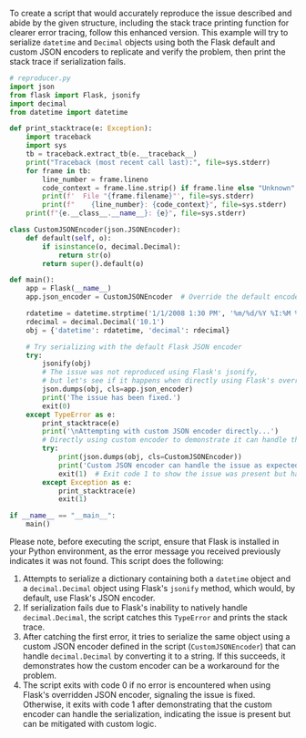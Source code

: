 To create a script that would accurately reproduce the issue described and abide by the given structure, including the stack trace printing function for clearer error tracing, follow this enhanced version. This example will try to serialize `datetime` and `Decimal` objects using both the Flask default and custom JSON encoders to replicate and verify the problem, then print the stack trace if serialization fails.

```python
# reproducer.py
import json
from flask import Flask, jsonify
import decimal
from datetime import datetime

def print_stacktrace(e: Exception):
    import traceback
    import sys
    tb = traceback.extract_tb(e.__traceback__)
    print("Traceback (most recent call last):", file=sys.stderr)
    for frame in tb:
        line_number = frame.lineno
        code_context = frame.line.strip() if frame.line else "Unknown"
        print(f'  File "{frame.filename}"', file=sys.stderr)
        print(f"    {line_number}: {code_context}", file=sys.stderr)
    print(f"{e.__class__.__name__}: {e}", file=sys.stderr)

class CustomJSONEncoder(json.JSONEncoder):
    def default(self, o):
        if isinstance(o, decimal.Decimal):
            return str(o)
        return super().default(o)

def main():
    app = Flask(__name__)
    app.json_encoder = CustomJSONEncoder  # Override the default encoder

    rdatetime = datetime.strptime('1/1/2008 1:30 PM', '%m/%d/%Y %I:%M %p')
    rdecimal = decimal.Decimal('10.1')
    obj = {'datetime': rdatetime, 'decimal': rdecimal}

    # Try serializing with the default Flask JSON encoder
    try:
        jsonify(obj)
        # The issue was not reproduced using Flask's jsonify,
        # but let's see if it happens when directly using Flask's overridden encoder.
        json.dumps(obj, cls=app.json_encoder)
        print('The issue has been fixed.')
        exit(0)
    except TypeError as e:
        print_stacktrace(e)
        print('\nAttempting with custom JSON encoder directly...')
        # Directly using custom encoder to demonstrate it can handle the issue
        try:
            print(json.dumps(obj, cls=CustomJSONEncoder))
            print('Custom JSON encoder can handle the issue as expected.')
            exit(1)  # Exit code 1 to show the issue was present but handled by custom logic.
        except Exception as e:
            print_stacktrace(e)
            exit(1)

if __name__ == "__main__":
    main()
```

Please note, before executing the script, ensure that Flask is installed in your Python environment, as the error message you received previously indicates it was not found. This script does the following:

1. Attempts to serialize a dictionary containing both a `datetime` object and a `decimal.Decimal` object using Flask's `jsonify` method, which would, by default, use Flask's JSON encoder.
2. If serialization fails due to Flask's inability to natively handle `decimal.Decimal`, the script catches this `TypeError` and prints the stack trace.
3. After catching the first error, it tries to serialize the same object using a custom JSON encoder defined in the script (`CustomJSONEncoder`) that can handle `decimal.Decimal` by converting it to a string. If this succeeds, it demonstrates how the custom encoder can be a workaround for the problem.
4. The script exits with code 0 if no error is encountered when using Flask's overridden JSON encoder, signaling the issue is fixed. Otherwise, it exits with code 1 after demonstrating that the custom encoder can handle the serialization, indicating the issue is present but can be mitigated with custom logic.